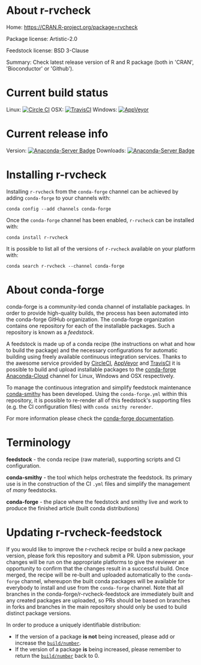 About r-rvcheck
===============

Home: https://CRAN.R-project.org/package=rvcheck

Package license: Artistic-2.0

Feedstock license: BSD 3-Clause

Summary: Check latest release version of R and R package (both in 'CRAN', 'Bioconductor' or 'Github').



Current build status
====================

Linux: [![Circle CI](https://circleci.com/gh/conda-forge/r-rvcheck-feedstock.svg?style=shield)](https://circleci.com/gh/conda-forge/r-rvcheck-feedstock)
OSX: [![TravisCI](https://travis-ci.org/conda-forge/r-rvcheck-feedstock.svg?branch=master)](https://travis-ci.org/conda-forge/r-rvcheck-feedstock)
Windows: [![AppVeyor](https://ci.appveyor.com/api/projects/status/github/conda-forge/r-rvcheck-feedstock?svg=True)](https://ci.appveyor.com/project/conda-forge/r-rvcheck-feedstock/branch/master)

Current release info
====================
Version: [![Anaconda-Server Badge](https://anaconda.org/conda-forge/r-rvcheck/badges/version.svg)](https://anaconda.org/conda-forge/r-rvcheck)
Downloads: [![Anaconda-Server Badge](https://anaconda.org/conda-forge/r-rvcheck/badges/downloads.svg)](https://anaconda.org/conda-forge/r-rvcheck)

Installing r-rvcheck
====================

Installing `r-rvcheck` from the `conda-forge` channel can be achieved by adding `conda-forge` to your channels with:

```
conda config --add channels conda-forge
```

Once the `conda-forge` channel has been enabled, `r-rvcheck` can be installed with:

```
conda install r-rvcheck
```

It is possible to list all of the versions of `r-rvcheck` available on your platform with:

```
conda search r-rvcheck --channel conda-forge
```


About conda-forge
=================

conda-forge is a community-led conda channel of installable packages.
In order to provide high-quality builds, the process has been automated into the
conda-forge GitHub organization. The conda-forge organization contains one repository
for each of the installable packages. Such a repository is known as a *feedstock*.

A feedstock is made up of a conda recipe (the instructions on what and how to build
the package) and the necessary configurations for automatic building using freely
available continuous integration services. Thanks to the awesome service provided by
[CircleCI](https://circleci.com/), [AppVeyor](http://www.appveyor.com/)
and [TravisCI](https://travis-ci.org/) it is possible to build and upload installable
packages to the [conda-forge](https://anaconda.org/conda-forge)
[Anaconda-Cloud](http://docs.anaconda.org/) channel for Linux, Windows and OSX respectively.

To manage the continuous integration and simplify feedstock maintenance
[conda-smithy](http://github.com/conda-forge/conda-smithy) has been developed.
Using the ``conda-forge.yml`` within this repository, it is possible to re-render all of
this feedstock's supporting files (e.g. the CI configuration files) with ``conda smithy rerender``.

For more information please check the [conda-forge documentation](https://conda-forge.org/docs/).

Terminology
===========

**feedstock** - the conda recipe (raw material), supporting scripts and CI configuration.

**conda-smithy** - the tool which helps orchestrate the feedstock.
                   Its primary use is in the construction of the CI ``.yml`` files
                   and simplify the management of *many* feedstocks.

**conda-forge** - the place where the feedstock and smithy live and work to
                  produce the finished article (built conda distributions)


Updating r-rvcheck-feedstock
============================

If you would like to improve the r-rvcheck recipe or build a new
package version, please fork this repository and submit a PR. Upon submission,
your changes will be run on the appropriate platforms to give the reviewer an
opportunity to confirm that the changes result in a successful build. Once
merged, the recipe will be re-built and uploaded automatically to the
`conda-forge` channel, whereupon the built conda packages will be available for
everybody to install and use from the `conda-forge` channel.
Note that all branches in the conda-forge/r-rvcheck-feedstock are
immediately built and any created packages are uploaded, so PRs should be based
on branches in forks and branches in the main repository should only be used to
build distinct package versions.

In order to produce a uniquely identifiable distribution:
 * If the version of a package **is not** being increased, please add or increase
   the [``build/number``](http://conda.pydata.org/docs/building/meta-yaml.html#build-number-and-string).
 * If the version of a package **is** being increased, please remember to return
   the [``build/number``](http://conda.pydata.org/docs/building/meta-yaml.html#build-number-and-string)
   back to 0.